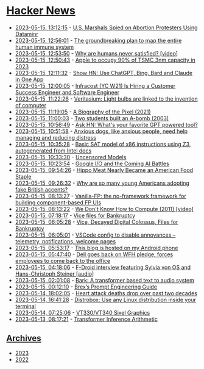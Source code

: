 # [Hacker News](https://kherrick.github.io/hacker-news/)

* [2023-05-15, 13:12:15](https://news.ycombinator.com/item?id=35947605) - [U.S. Marshals Spied on Abortion Protesters Using Dataminr](https://theintercept.com/2023/05/15/abortion-surveillance-dataminr/)
* [2023-05-15, 12:56:01](https://news.ycombinator.com/item?id=35947409) - [The groundbreaking plan to map the entire human immune system](https://www.freethink.com/health/human-immunome)
* [2023-05-15, 12:53:50](https://news.ycombinator.com/item?id=35947386) - [Why are humans never satisfied? [video]](https://www.youtube.com/watch?v=WvGUTtYMUco)
* [2023-05-15, 12:50:43](https://news.ycombinator.com/item?id=35947339) - [Apple to occupy 90% of TSMC 3nm capacity in 2023](https://www.macrumors.com/2023/05/15/apple-tsmc-3nm-production-capacity/)
* [2023-05-15, 12:11:32](https://news.ycombinator.com/item?id=35946955) - [Show HN: Use ChatGPT, Bing, Bard and Claude in One App](https://github.com/chathub-dev/chathub/blob/main/README.md)
* [2023-05-15, 12:00:05](https://news.ycombinator.com/item?id=35946822) - [Infracost (YC W21) Is Hiring a Customer Success Engineer and Software Engineer](https://infracost.io/join-the-team)
* [2023-05-15, 11:22:26](https://news.ycombinator.com/item?id=35946448) - [Veritasium: Light bulbs are linked to the invention of computer](https://www.youtube.com/watch?v=FU_YFpfDqqA)
* [2023-05-15, 11:19:05](https://news.ycombinator.com/item?id=35946419) - [A Biography of the Pixel (2021)](https://mitpress.mit.edu/9780262542456/a-biography-of-the-pixel/)
* [2023-05-15, 11:00:03](https://news.ycombinator.com/item?id=35946284) - [Two students built an A-bomb (2003)](https://www.theguardian.com/world/2003/jun/24/usa.science)
* [2023-05-15, 10:56:49](https://news.ycombinator.com/item?id=35946260) - [Ask HN: What&#x27;s your favorite GPT powered tool?](https://news.ycombinator.com/item?id=35946260)
* [2023-05-15, 10:51:58](https://news.ycombinator.com/item?id=35946215) - [Anxious dogs, like anxious people, need help managing and reducing distress](https://undark.org/2023/05/11/opinion-dogs-can-have-human-like-anxiety-they-need-human-like-treatment/)
* [2023-05-15, 10:35:28](https://news.ycombinator.com/item?id=35946078) - [Basic SAT model of x86 instructions using Z3, autogenerated from Intel docs](https://github.com/zwegner/x86-sat)
* [2023-05-15, 10:33:30](https://news.ycombinator.com/item?id=35946060) - [Uncensored Models](https://erichartford.com/uncensored-models)
* [2023-05-15, 10:23:54](https://news.ycombinator.com/item?id=35945988) - [Google I&#x2F;O and the Coming AI Battles](https://stratechery.com/2023/google-i-o-and-the-coming-ai-battles/)
* [2023-05-15, 09:54:26](https://news.ycombinator.com/item?id=35945777) - [Hippo Meat Nearly Became an American Food Staple](https://www.ripleys.com/weird-news/hippo-meat/)
* [2023-05-15, 09:26:32](https://news.ycombinator.com/item?id=35945592) - [Why are so many young Americans adopting fake British accents?](https://www.theguardian.com/lifeandstyle/2023/may/14/fake-british-accents-americans-gen-z)
* [2023-05-15, 08:13:27](https://news.ycombinator.com/item?id=35945135) - [Vanilla-FP: the no-framework framework for building component-based FP UIs](https://github.com/abuseofnotation/vanilla-fp)
* [2023-05-15, 08:13:22](https://news.ycombinator.com/item?id=35945134) - [We Don&#x27;t Know How to Compute (2011) [video]](https://www.youtube.com/watch?v=HB5TrK7A4pI)
* [2023-05-15, 07:18:17](https://news.ycombinator.com/item?id=35944749) - [Vice files for Bankruptcy](https://www.bloomberg.com/news/articles/2023-05-15/vice-files-for-chapter-11-in-shift-of-fortune-for-media-upstart)
* [2023-05-15, 06:05:28](https://news.ycombinator.com/item?id=35944376) - [Vice, Decayed Digital Colossus, Files for Bankruptcy](https://www.nytimes.com/2023/05/15/business/media/vice-bankruptcy.html)
* [2023-05-15, 06:05:01](https://news.ycombinator.com/item?id=35944373) - [VSCode config to disable annoyances – telemetry, notifications, welcome pages](https://gist.github.com/hyperupcall/99e355405611be6c4e0a38b6e3e8aad0)
* [2023-05-15, 05:53:17](https://news.ycombinator.com/item?id=35944315) - [This blog is hosted on my Android phone](https://androidblog.a.pinggy.io/)
* [2023-05-15, 05:47:40](https://news.ycombinator.com/item?id=35944295) - [Dell goes back on WFH pledge, forces employees to come back to the office](https://www.techradar.com/news/dell-goes-back-on-wfh-pledge-forces-employees-to-come-back-to-the-office)
* [2023-05-15, 04:18:06](https://news.ycombinator.com/item?id=35943836) - [F-Droid interview featuring Sylvia von OS and Hans-Christoph Steiner [audio]](https://fossandcrafts.org/episodes/057-f-droid.html)
* [2023-05-15, 02:01:08](https://news.ycombinator.com/item?id=35943108) - [Bark: A transformer based text to audio system](https://github.com/suno-ai/bark/blob/main/README.md)
* [2023-05-15, 00:12:10](https://news.ycombinator.com/item?id=35942583) - [Brex’s Prompt Engineering Guide](https://github.com/brexhq/prompt-engineering)
* [2023-05-14, 18:02:05](https://news.ycombinator.com/item?id=35939909) - [Heart attack deaths drop over past two decades](https://www.acc.org/About-ACC/Press-Releases/2023/02/22/21/30/Heart-Attack-Deaths-Drop-Over-Past-Two-Decades)
* [2023-05-14, 16:41:28](https://news.ycombinator.com/item?id=35939240) - [Distrobox: Use any Linux distribution inside your terminal](https://github.com/89luca89/distrobox)
* [2023-05-14, 07:25:06](https://news.ycombinator.com/item?id=35936079) - [VT330&#x2F;VT340 Sixel Graphics](https://vt100.net/docs/vt3xx-gp/chapter14.html)
* [2023-05-13, 08:17:21](https://news.ycombinator.com/item?id=35926597) - [Transformer Inference Arithmetic](https://kipp.ly/blog/transformer-inference-arithmetic/#kv-cache)

## [Archives](archives/index.md)

* [2023](archives/2023/index.md)
* [2022](archives/2022/index.md)
